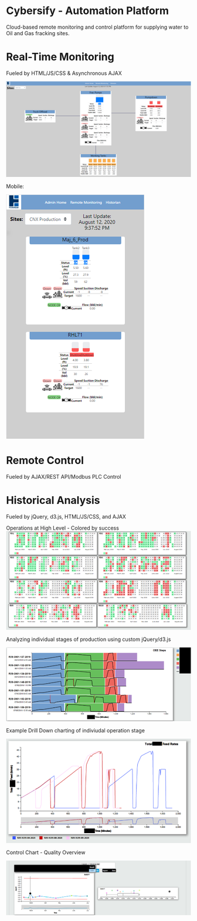 # Cybersify - Automation Platform
Cloud-based remote monitoring and control platform for supplying water to Oil and Gas fracking sites.
# Real-Time Monitoring
Fueled by HTML/JS/CSS & Asynchronous AJAX

![Alt text](https://github.com/golf-n-code/Cybersify/blob/master/RTDashboard%20Screenshot.png "RT Dashboard")

Mobile:

![Alt text](https://github.com/golf-n-code/Cybersify/blob/master/MobileRT.PNG "RT Dashboard - Mobile")

# Remote Control

Fueled by AJAX/REST API/Modbus PLC Control

# Historical Analysis

Fueled by jQuery, d3.js, HTML/JS/CSS, and AJAX

Operations at High Level - Colored by success
![Alt text](https://github.com/golf-n-code/Cybersify/blob/master/Calendar.png "High Level Operations")

Analyzing individual stages of production using custom jQuery/d3.js

![Alt text](https://github.com/golf-n-code/Cybersify/blob/master/Stages.png "Production Stages")

Example Drill Down charting of indiviudal operation stage

![Alt text](https://github.com/golf-n-code/Cybersify/blob/master/ExamplePlot.png "Example Charting")

Control Chart - Quality Overview

![Alt text](https://github.com/golf-n-code/Cybersify/blob/master/ControlChart_Distribution.png "Quality Overview")
